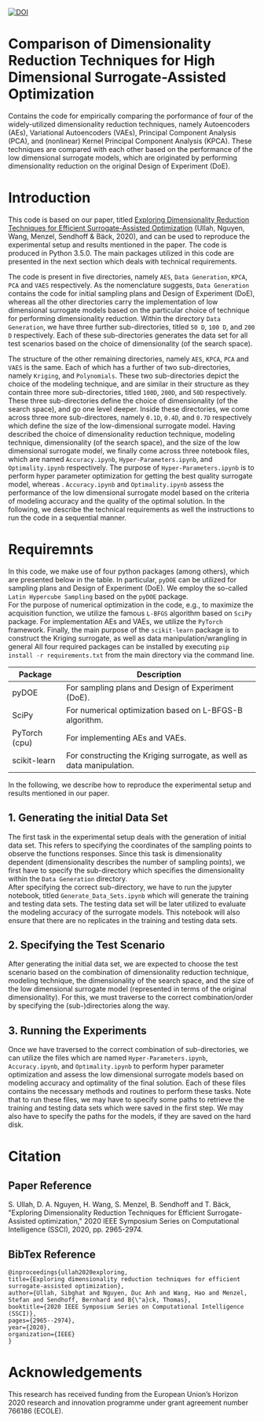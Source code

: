 [![DOI](https://zenodo.org/badge/404799810.svg)](https://zenodo.org/badge/latestdoi/404799810)



# Comparison of Dimensionality Reduction Techniques for High Dimensional Surrogate-Assisted Optimization
Contains the code for empirically comparing the porformance of four of the widely-utilized dimensionality reduction techniques, namely Autoencoders (AEs), Variational Autoencoders (VAEs), Principal Component Analysis (PCA), and (nonlinear) Kernel Principal Component Analysis (KPCA).
These techniques are compared with each other based on the performance of the low dimensional surrogate models, which
are originated by performing dimensionality reduction on the original Design of Experiment (DoE).

# Introduction
This code is based on our paper, titled [Exploring Dimensionality Reduction Techniques for Efficient Surrogate-Assisted Optimization](https://ieeexplore.ieee.org/abstract/document/9308465) (Ullah, Nguyen, Wang, Menzel, Sendhoff & Bäck, 2020), and can be used to reproduce
the experimental setup and results mentioned in the paper. The code is produced in Python 3.5.0. The main packages utilized in this code are presented in the next section which deals with technical requirements. 

The code is present in five directories, namely  `AES`, `Data Generation`, `KPCA`, `PCA` and `VAES` respectively.
As the nomenclature suggests, `Data Generation` contains the code for initial sampling plans and Design of Experiment (DoE), whereas
all the other directories carry the implementation of low dimensional surrogate models based on the particular choice of technique for performing dimensionality reduction.
Within the directory `Data Generation`, we have three further sub-directories, titled `50 D`, `100 D`, and `200 D` respectively.
Each of these sub-directories generates the data set for all test scenarios based on the choice of dimensionality (of the search space).

The structure of the other remaining directories, namely  `AES`, `KPCA`, `PCA` and `VAES` is the same.
Each of which has a further of two sub-directories, namely `Kriging`, and `Polynomials`.
These two sub-directories depict the choice of the modeling technique, and are similar in their structure as they contain three more
sub-directories, titled `100D`, `200D`, and `50D` respectively.
These three sub-directories define the choice of dimensionality (of the search space), and go one level deeper.
Inside these directories, we come across three more sub-directores, namely `0.1D`, `0.4D`, and `0.7D` respectively which define the size
of the low-dimensional surrogate model.
Having described the choice of dimensionality reduction technique, modeling technique, dimensionality (of the search space), and
the size of the low dimensional surrogate model, we finally come across three notebook files, which are named `Accuracy.ipynb`, `Hyper-Parameters.ipynb`, and `Optimality.ipynb` respectively.
The purpose of `Hyper-Parameters.ipynb` is to perform hyper parameter optimization for getting the best quality surrogate model, whereas .
`Accuracy.ipynb` and `Optimality.ipynb` assess the performance of the low dimensional surrogate model based on the criteria of modeling accuracy and the quality of
the optimal solution. 
In the following, we describe the technical requirements as well the instructions to run the code in a sequential manner.


# Requiremnts
In this code, we make use of four python packages (among others), which are presented below in the table.
In particular, `pyDOE` can be utilized for sampling plans and Design of Experiment (DoE).
We employ the so-called `Latin Hypercube Sampling` based on the `pyDOE` package.  
For the purpose of numerical optimization in the code, e.g., to maximize the acquisition function, we utilize the famous `L-BFGS` algorithm based on `SciPy` package.
For implementation AEs and VAEs, we utilize the `PyTorch` framework.
Finally, the main purpose of the `scikit-learn` package is to construct the Kriging surrogate, as well as data manipulation/wrangling in general 
All four required packages can be installed by executing `pip install -r requirements.txt` from the main directory via the command line.

| Package | Description |
| --- | --- |
| pyDOE | For sampling plans and Design of Experiment (DoE).  |
| SciPy | For numerical optimization based on L-BFGS-B algorithm. |
| PyTorch (cpu) | For implementing AEs and VAEs. |
| scikit-learn | For constructing the Kriging surrogate, as well as data manipulation. |

In the following, we describe how to reproduce the experimental setup and results mentioned in our paper.

## 1. Generating the initial Data Set
The first task in the experimental setup deals with the generation of initial data set. This refers to specifying the coordinates
of the sampling points to observe the functions responses. Since this task is dimensionality dependent (dimensionality describes the number of
sampling points), we first have to specify the sub-directory which specifies the dimensionality within the `Data Generation` directory.  
After specifying the correct sub-directory, we have to run the jupyter notebook, titled `Generate_Data_Sets.ipynb` which will generate the training and testing 
data sets. The testing data set will be later utilized to evaluate the modeling accuracy of the surrogate models. This notebook will also ensure that there 
are no replicates in the training and testing data sets.

## 2. Specifying the Test Scenario
After generating the initial data set, we are expected to choose the test scenario based on the combination of dimensionality reduction technique,
modeling technique, the dimensionality of the search space, and the size of the low dimensional surrogate model (represented in terms of the original dimensionality).
For this, we must traverse to the correct combination/order by specifying the (sub-)directories along the way.

## 3. Running the Experiments
Once we have traversed to the correct combination of sub-directories, we can utilize the files which are named `Hyper-Parameters.ipynb`, `Accuracy.ipynb`,  and `Optimality.ipynb` to perform hyper parameter optimization and assess the low dimensional surrogate models based on modeling accuracy and optimality
of the final solution.
Each of these files contains the necessary methods and routines to perform these tasks.
Note that to run these files, we may have to specify some paths to retrieve the training and testing data sets which were saved in the first step.
We may also have to specify the paths for the models, if they are saved on the hard disk.

# Citation
## Paper Reference
S. Ullah, D. A. Nguyen, H. Wang, S. Menzel, B. Sendhoff and T. Bäck, "Exploring Dimensionality Reduction Techniques for
Efficient Surrogate-Assisted optimization," 2020 IEEE Symposium Series on Computational Intelligence (SSCI), 2020, pp. 2965-2974.
## BibTex Reference
`@inproceedings{ullah2020exploring,`\
  `title={Exploring dimensionality reduction techniques for efficient surrogate-assisted optimization},`\
  `author={Ullah, Sibghat and Nguyen, Duc Anh and Wang, Hao and Menzel, Stefan and Sendhoff, Bernhard and B{\"a}ck, Thomas},`\
  `booktitle={2020 IEEE Symposium Series on Computational Intelligence (SSCI)},`\
  `pages={2965--2974},`\
  `year={2020},`\
  `organization={IEEE}`\
`}`

# Acknowledgements
This research has received funding from the European Union’s Horizon 2020 research and innovation programme under grant agreement number 766186 (ECOLE).
